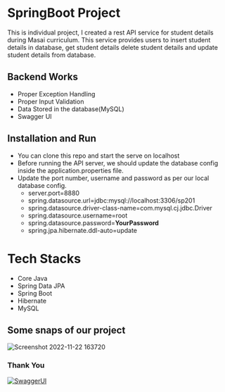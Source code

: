 # SpringBoot Project

This is individual project, I created a rest API service for student details during Masai curriculum. This service provides users to insert student details in database, get student details delete student details and update student details from database.



## Backend Works
-  Proper Exception Handling
-  Proper Input Validation
-  Data Stored in the database(MySQL)
-  Swagger UI


## Installation and Run
-  You can clone this repo and start the serve on localhost
-   Before running the API server, we should update the database config inside the application.properties file.
-   Update the port number, username and password as per our local database config.
    -   server.port=8880
    -   spring.datasource.url=jdbc:mysql://localhost:3306/sp201
    -   spring.datasource.driver-class-name=com.mysql.cj.jdbc.Driver
    -   spring.datasource.username=root
    -   spring.datasource.password=**YourPassword**
    -   spring.jpa.hibernate.ddl-auto=update

# Tech Stacks

-   Core Java
-   Spring Data JPA
-   Spring Boot
-   Hibernate
-   MySQL



## Some snaps of our project

![Screenshot 2022-11-22 163720](https://user-images.githubusercontent.com/101580788/203573724-5f2668c4-24cf-496b-940a-45d4939b8eb2.jpg)


### Thank You
[![SwaggerUI](https://64.media.tumblr.com/d0635fa4e4bf417b33f24bd481c21f88/tumblr_ppcabrYCWy1ue08b9o1_540.gif)](https://64.media.tumblr.com/d0635fa4e4bf417b33f24bd481c21f88/tumblr_ppcabrYCWy1ue08b9o1_540.gif)
